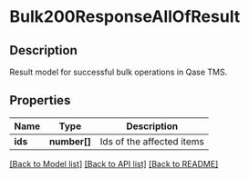 # Bulk200ResponseAllOfResult

## Description

Result model for successful bulk operations in Qase TMS.

## Properties

| Name | Type | Description |
|------|------|-------------|
| **ids** | **number[]**  | Ids of the affected items |

[[Back to Model list]](../README.md#documentation-for-models) [[Back to API list]](../README.md#documentation-for-api-endpoints) [[Back to README]](../README.md)

